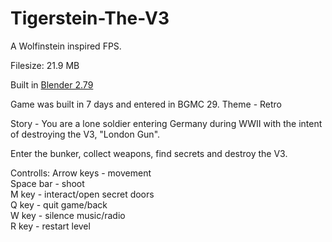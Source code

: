 # Tigerstein-The-V3
A Wolfinstein inspired FPS.

Filesize: 21.9 MB

Built in <a href="https://www.blender.org/download/">Blender 2.79<a/>

Game was built in 7 days and entered in BGMC 29. Theme - Retro

Story - You are a lone soldier entering Germany during WWII with the intent of destroying the V3, "London Gun".

Enter the bunker, collect weapons, find secrets and destroy the V3.

Controlls:
Arrow keys - movement\
Space bar  - shoot\
M key      - interact/open secret doors\
Q key      - quit game/back\
W key      - silence music/radio\
R key      - restart level
